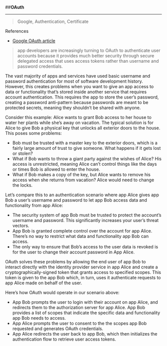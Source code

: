 ##**OAuth**
___

>Google, Authentication, Certificate

References
- [Google OAuth article](https://www.nylas.com/blog/integrate-google-oauth?gclid=CjwKCAiAiML-BRAAEiwAuWVggqBIYd8syPIAPRWWLMk_LCiGf3L5QjTkerDR-5qUUVHNbZIZ_P0_GBoCTnIQAvD_BwE)

>app developers are increasingly turning to OAuth to authenticate user accounts because it provides much better security through secure delegated access that uses access tokens rather than username and password credentials. 

The vast majority of apps and services have used basic username and password authentication for most of software development history. However, this creates problems when you want to give an app access to data or functionality that’s stored inside another service that requires account authentication. This requires the app to store the user’s password, creating a password anti-pattern because passwords are meant to be protected secrets, meaning they shouldn’t be shared with anyone.

Consider this example: Alice wants to grant Bob access to her house to water her plants while she’s away on vacation. The typical solution is for Alice to give Bob a physical key that unlocks all exterior doors to the house. This poses some problems:

- Bob must be trusted with a master key to the exterior doors, which is a fairly large amount of trust to give someone. What happens if it gets lost or stolen?
- What if Bob wants to throw a giant party against the wishes of Alice? His access is unrestricted, meaning Alice can’t control things like the days or times Bob is allowed to enter the house.
- What if Bob makes a copy of the key, but Alice wants to remove his access when she returns from vacation? Alice would need to change the locks.

Let’s compare this to an authentication scenario where app Alice gives app 
Bob a user’s username and password to let app Bob access data and functionality from app Alice: 

- The security system of app Bob must be trusted to protect the account’s username and password. This significantly increases your user’s threat vectors.
- App Bob is granted complete control over the account for app Alice. There’s no way to restrict what data and functionality app Bob can access.
- The only way to ensure that Bob’s access to the user data is revoked is for the user to change their account password in App Alice.

OAuth solves these problems by allowing the end user of app Bob to interact directly with the identity provider service in app Alice and create a cryptographically-signed token that grants access to specified scopes. This token is given to the app Bob which, in turn, uses it authenticate requests to app Alice made on behalf of the user.  

Here’s how OAuth would operate in our scenario above:

- App Bob prompts the user to login with their account on app Alice, and redirects them to the authorization server for app Alice. App Bob provides a list of scopes that indicate the specific data and functionality app Bob needs to access.
- App Alice prompts the user to consent to the the scopes app Bob requested and generates OAuth credentials.
- App Alice redirects the user back to app Bob, which then initializes the authentication flow to retrieve user access tokens. 